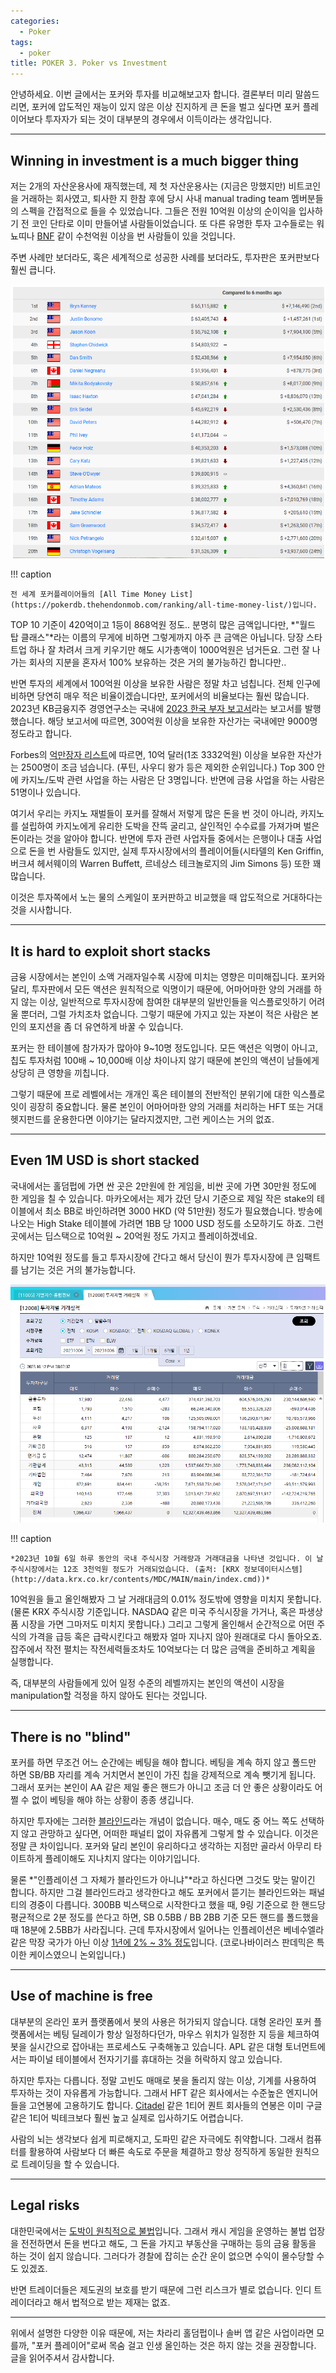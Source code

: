 ```yaml
---
categories:
  - Poker
tags:
  - poker
title: POKER 3. Poker vs Investment
---
```


안녕하세요. 이번 글에서는 포커와 투자를 비교해보고자 합니다.
결론부터 미리 말씀드리면, 포커에 압도적인 재능이 있지 않은 이상 진지하게 큰 돈을 벌고 싶다면 포커 플레이어보다 투자자가 되는 것이 대부분의 경우에서 이득이라는 생각입니다.

<!-- more -->
---

## Winning in investment is a much bigger thing

저는 2개의 자산운용사에 재직했는데, 제 첫 자산운용사는 (지금은 망했지만) 비트코인을 거래하는 회사였고, 퇴사한 지 한참 후에 당시 사내 manual trading team 멤버분들의 스펙을 간접적으로 들을 수 있었습니다.
그들은 전원 10억원 이상의 순이익을 입사하기 전 코인 단타로 이미 만들어낼 사람들이었습니다.
또 다른 유명한 투자 고수들로는 워뇨띠나 [BNF](https://medium.com/@pareto_investor/bnf-day-trading-legend-939bd89c1067) 같이 수천억원 이상을 번 사람들이 있을 것입니다.

주변 사례만 보더라도, 혹은 세계적으로 성공한 사례를 보더라도, 투자판은 포커판보다 훨씬 큽니다.

![img](/assets/posts/poker/vs_investment/all_time_money_list.png)

!!! caption

    전 세계 포커플레이어들의 [All Time Money List](https://pokerdb.thehendonmob.com/ranking/all-time-money-list/)입니다.

TOP 10 기준이 420억이고 1등이 868억원 정도.. 분명히 많은 금액입니다만, *"월드 탑 클래스"*라는 이름의 무게에 비하면 그렇게까지 아주 큰 금액은 아닙니다.
당장 스타트업 하나 잘 차려서 크게 키우기만 해도 시가총액이 1000억원은 넘거든요.
그런 잘 나가는 회사의 지분을 혼자서 100% 보유하는 것은 거의 불가능하긴 합니다만..

반면 투자의 세계에서 100억원 이상을 보유한 사람은 정말 차고 넘칩니다.
전체 인구에 비하면 당연히 매우 적은 비율이겠습니다만, 포커에서의 비율보다는 훨씬 많습니다.
2023년 KB금융지주 경영연구소는 국내에 [2023 한국 부자 보고서](https://biz.heraldcorp.com/view.php?ud=20231218000037#:~:text=100%EC%96%B5%EC%9B%90%20%EC%9D%B4%EC%83%81%20%EC%9E%90%EC%82%B0%EA%B0%80%20%EC%88%98%EA%B0%80,%25%ED%8F%AC%EC%9D%B8%ED%8A%B8(p)%20%EC%BB%A4%EC%A1%8C%EB%8B%A4.)라는 보고서를 발행했습니다.
해당 보고서에 따르면, 300억원 이상을 보유한 자산가는 국내에만 9000명 정도라고 합니다.

Forbes의 [억만장자 리스트](https://www.forbes.com/real-time-billionaires/#2f8afecf3d78)에 따르면, 10억 달러(1조 3332억원) 이상을 보유한 자산가는 2500명이 조금 넘습니다. (푸틴, 사우디 왕가 등은 제외한 순위입니다.)
Top 300 안에 카지노/도박 관련 사업을 하는 사람은 단 3명입니다.
반면에 금융 사업을 하는 사람은 51명이나 있습니다.

여기서 우리는 카지노 재벌들이 포커를 잘해서 저렇게 많은 돈을 번 것이 아니라, 카지노를 설립하여 카지노에게 유리한 도박을 잔뜩 굴리고, 살인적인 수수료를 가져가며 벌은 돈이라는 것을 알아야 합니다.
반면에 투자 관련 사업자들 중에서는 은행이나 대출 사업으로 돈을 번 사람들도 있지만,
실제 투자시장에서의 플레이어들(시타델의 Ken Griffin, 버크셔 헤서웨이의 Warren Buffett, 르네상스 테크놀로지의 Jim Simons 등) 또한 꽤 많습니다.

이것은 투자쪽에서 노는 물의 스케일이 포커판하고 비교했을 때 압도적으로 거대하다는 것을 시사합니다.

---

## It is hard to exploit short stacks

금융 시장에서는 본인이 소액 거래자일수록 시장에 미치는 영향은 미미해집니다.
포커와 달리, 투자판에서 모든 액션은 원칙적으로 익명이기 때문에, 어마어마한 양의 거래를 하지 않는 이상, 일반적으로 투자시장에 참여한 대부분의 일반인들을 익스플로잇하기 어려울 뿐더러, 그럴 가치조차 없습니다.
그렇기 때문에 가지고 있는 자본이 적은 사람은 본인의 포지션을 좀 더 유연하게 바꿀 수 있습니다.

포커는 한 테이블에 참가자가 많아야 9~10명 정도입니다.
모든 액션은 익명이 아니고, 칩도 투자처럼 100배 ~ 10,000배 이상 차이나지 않기 때문에 본인의 액션이 남들에게 상당히 큰 영향을 끼칩니다.

그렇기 때문에 프로 레벨에서는 개개인 혹은 테이블의 전반적인 분위기에 대한 익스플로잇이 굉장히 중요합니다.
물론 본인이 어마어마한 양의 거래를 처리하는 HFT 또는 거대 헷지펀드를 운용한다면 이야기는 달라지겠지만, 그런 케이스는 거의 없죠.

---

## Even 1M USD is short stacked

국내에서는 홀덤펍에 가면 싼 곳은 2만원에 한 게임을, 비싼 곳에 가면 30만원 정도에 한 게임을 칠 수 있습니다.
마카오에서는 제가 갔던 당시 기준으로 제일 작은 stake의 테이블에서 최소 BB로 바인하려면 3000 HKD (약 51만원) 정도가 필요했습니다.
방송에 나오는 High Stake 테이블에 가려면 1BB 당 1000 USD 정도를 소모하기도 하죠. 그런 곳에서는 딥스택으로 10억원 ~ 20억원 정도 가지고 플레이하겠네요.

하지만 10억원 정도를 들고 투자시장에 간다고 해서 당신이 뭔가 투자시장에 큰 임팩트를 남기는 것은 거의 불가능합니다.

![img](/assets/posts/poker/vs_investment/kospi_stock_stats20231006.png)

!!! caption

    *2023년 10월 6일 하루 동안의 국내 주식시장 거래량과 거래대금을 나타낸 것입니다. 이 날 주식시장에서는 12조 3천억원 정도가 거래되었습니다. (출처: [KRX 정보데이터시스템](http://data.krx.co.kr/contents/MDC/MAIN/main/index.cmd))*

10억원을 들고 올인해봤자 그 날 거래대금의 0.01% 정도밖에 영향을 미치지 못합니다.
(물론 KRX 주식시장 기준입니다. NASDAQ 같은 미국 주식시장을 가거나, 혹은 파생상품 시장을 가면 그마저도 미치지 못합니다.)
그리고 그렇게 올인해서 순간적으로 어떤 주식의 가격을 급등 혹은 급락시킨다고 해봤자 얼마 지나지 않아 원래대로 다시 돌아오죠.
잡주에서 작전 펼치는 작전세력들조차도 10억보다는 더 많은 금액을 준비하고 계획을 실행합니다.

즉, 대부분의 사람들에게 있어 일정 수준의 레벨까지는 본인의 액션이 시장을 manipulation할 걱정을 하지 않아도 된다는 것입니다.

---

## There is no "blind"

포커를 하면 무조건 어느 순간에는 베팅을 해야 합니다.
베팅을 계속 하지 않고 폴드만 하면 SB/BB 자리를 계속 거치면서 본인이 가진 칩을 강제적으로 계속 뺏기게 됩니다.
그래서 포커는 본인이 AA 같은 제일 좋은 핸드가 아니고 조금 더 안 좋은 상황이라도 어쩔 수 없이 베팅을 해야 하는 상황이 종종 생깁니다.

하지만 투자에는 그러한 [블라인드](https://en.wikipedia.org/wiki/Blind_(poker))라는 개념이 없습니다.
매수, 매도 중 어느 쪽도 선택하지 않고 관망하고 싶다면, 어떠한 패널티 없이 자유롭게 그렇게 할 수 있습니다.
이것은 정말 큰 차이입니다.
포커와 달리 본인이 유리하다고 생각하는 지점만 골라서 아무리 타이트하게 플레이해도 지나치지 않다는 이야기입니다.

물론 *"인플레이션 그 자체가 블라인드가 아니냐"*라고 하신다면 그것도 맞는 말이긴 합니다.
하지만 그걸 블라인드라고 생각한다고 해도 포커에서 뜯기는 블라인드와는 패널티의 경중이 다릅니다.
300BB 빅스택으로 시작한다고 했을 때, 9링 기준으로 한 핸드당 평균적으로 2분 정도를 쓴다고 하면, SB 0.5BB / BB 2BB 기준 모든 핸드를 폴드했을 때 18분에 2.5BB가 사라집니다.
근데 투자시장에서 일어나는 인플레이션은 베네수엘라 같은 막장 국가가 아닌 이상 [1년에 2% ~ 3% 정도](https://www.usinflationcalculator.com/inflation/current-inflation-rates/)입니다. (코로나바이러스 판데믹은 특이한 케이스였으니 논외입니다.)

---

## Use of machine is free

대부분의 온라인 포커 플랫폼에서 봇의 사용은 허가되지 않습니다.
대형 온라인 포커 플랫폼에서는 베팅 딜레이가 항상 일정하다던가, 마우스 위치가 일정한 지 등을 체크하여 봇을 실시간으로 잡아내는 프로세스도 구축해놓고 있습니다.
APL 같은 대형 토너먼트에서는 파이널 테이블에서 전자기기를 휴대하는 것을 허락하지 않고 있습니다.

하지만 투자는 다릅니다.
정말 고빈도 매매로 봇을 돌리지 않는 이상, 기계를 사용하여 투자하는 것이 자유롭게 가능합니다.
그래서 HFT 같은 회사에서는 수준높은 엔지니어들을 고연봉에 고용하기도 합니다.
[Citadel](https://www.levels.fyi/companies/citadel/salaries) 같은 1티어 퀀트 회사들의 연봉은 이미 구글 같은 1티어 빅테크보다 훨씬 높고 실제로 입사하기도 어렵습니다.

사람의 뇌는 생각보다 쉽게 피로해지고, 도파민 같은 자극에도 취약합니다.
그래서 컴퓨터를 활용하여 사람보다 더 빠른 속도로 주문을 체결하고 항상 정직하게 동일한 원칙으로 트레이딩을 할 수 있습니다.

---

## Legal risks

대한민국에서는 [도박이 원칙적으로 불법](../2/#cash-game-is-illegal-here)입니다.
그래서 캐시 게임을 운영하는 불법 업장을 전전하면서 돈을 번다고 해도, 그 돈을 가지고 부동산을 구매하는 등의 금융 활동을 하는 것이 쉽지 않습니다.
그러다가 경찰에 잡히는 순간 운이 없으면 수익이 몰수당할 수도 있겠죠.

반면 트레이더들은 제도권의 보호를 받기 때문에 그런 리스크가 별로 없습니다.
인디 트레이더라고 해서 법적으로 받는 제재는 없죠.

---

위에서 설명한 다양한 이유 때문에, 저는 차라리 홀덤펍이나 솔버 앱 같은 사업이라면 모를까, "포커 플레이어"로써 목숨 걸고 인생 올인하는 것은 하지 않는 것을 권장합니다.
글을 읽어주셔서 감사합니다.
